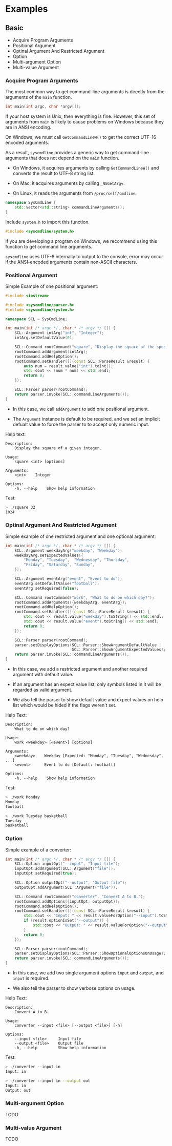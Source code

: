 # Examples

## Basic

+ Acquire Program Arguments
+ Positional Argument
+ Optinal Argument And Restricted Argument
+ Option
+ Multi-argument Option
+ Multi-value Argument

### Acquire Program Arguments

The most common way to get command-line arguments is directly from the arguments of the `main` function.

```c
int main(int argc, char *argv[]);
```
If your host system is Unix, then everything is fine. However, this set of arguments from `main` is likely to cause problems on Windows because they are in ANSI encoding.

On Windows, we must call `GetCommandLineW()` to get the correct UTF-16 encoded arguments.

As a result, `syscmdline` provides a generic way to get command-line arguments that does not depend on the `main` function.

+ On Windows, it acquires arguments by calling `GetCommandLineW()` and converts the result to UTF-8 string list.

+ On Mac, it acquires arguments by calling `_NSGetArgv`.

+ On Linux, it reads the arguments from `/proc/self/cmdline`.

```c++
namespace SysCmdLine {
    std::vector<std::string> commandLineArguments();
}
```
Include `system.h` to import this function.
```c++
#include <syscmdline/system.h>
```

If you are developing a program on Windows, we recommend using this function to get command line arguments.

`syscmdline` uses UTF-8 internally to output to the console, error may occur if the ANSI-encoded arguments contain non-ASCII characters.

### Positional Argument

Simple Example of one positional argument:

```c++
#include <iostream>

#include <syscmdline/parser.h>
#include <syscmdline/system.h>

namespace SCL = SysCmdLine;

int main(int /* argc */, char * /* argv */ []) {
    SCL::Argument intArg("int", "Integer");
    intArg.setDefaultValue(0);

    SCL::Command rootCommand("square", "Display the square of the specified integer.");
    rootCommand.addArgument(intArg);
    rootCommand.addHelpOption();
    rootCommand.setHandler([](const SCL::ParseResult &result) {
        auto num = result.value("int").toInt();
        std::cout << (num * num) << std::endl;
        return 0;
    });

    SCL::Parser parser(rootCommand);
    return parser.invoke(SCL::commandLineArguments());
}
```
+ In this case, we call `addArgument` to add one positional argument.

+ The `Argument` instance is default to be required, and we set an implicit defualt value to force the parser to to accept only numeric input.

Help text:
```
Description:
    Display the square of a given integer.

Usage:
    square <int> [options]

Arguments:
    <int>    Integer

Options:
    -h, --help    Show help information
```

Test:
```sh
> ./square 32
1024
```

### Optinal Argument And Restricted Argument

Simple example of one restricted argument and one optional argument:

```c++
int main(int /* argc */, char * /* argv */ []) {
    SCL::Argument weekdayArg("weekday", "Weekday");
    weekdayArg.setExpectedValues({
        "Monday", "Tuesday",  "Wednesday", "Thursday",
        "Friday", "Saturday", "Sunday",
    });

    SCL::Argument eventArg("event", "Event to do");
    eventArg.setDefaultValue("football");
    eventArg.setRequired(false);

    SCL::Command rootCommand("work", "What to do on which day?");
    rootCommand.addArguments({weekdayArg, eventArg});
    rootCommand.addHelpOption();
    rootCommand.setHandler([](const SCL::ParseResult &result) {
        std::cout << result.value("weekday").toString() << std::endl;
        std::cout << result.value("event").toString() << std::endl;
        return 0;
    });

    SCL::Parser parser(rootCommand);
    parser.setDisplayOptions(SCL::Parser::ShowArgumentDefaultValue |
                             SCL::Parser::ShowArgumentExpectedValues);
    return parser.invoke(SCL::commandLineArguments());
}
```
+ In this case, we add a restricted argument and another required argument with default value.

+ If an argument has an expect value list, only symbols listed in it will be regarded as valid argument.

+ We also tell the parser to show default value and expect values on help list which would be hided if the flags weren't set.

<!-- We could simplify the above code by using the self-return API:
```c++
int main(int /* argc */, char * /* argv */ []) {
    SCL::Command rootCommand("work", "What to do on which day?");
    rootCommand.addArguments({
        SCL::Argument("weekday", "Weekday").expect({
            "Monday", "Tuesday",  "Wednesday", "Thursday",
            "Friday", "Saturday", "Sunday",
        }),     
        SCL::Argument("event", "Event to do", false, "football"),
    });
    rootCommand.help().action([](const SCL::ParseResult &result) {
        std::cout << result.value("weekday").toString() << std::endl;
        std::cout << result.value("event").toString() << std::endl;
        return 0;
    });

    SCL::Parser parser(rootCommand);
    parser.setDisplayOptions(SCL::Parser::ShowArgumentDefaultValue |
                             SCL::Parser::ShowArgumentExpectedValues);
    return parser.invoke(SCL::commandLineArguments());
}
``` -->

Help Text:
```
Description:
    What to do on which day?

Usage:
    work <weekday> [<event>] [options]

Arguments:
    <weekday>    Weekday [Expected: "Monday", "Tuesday", "Wednesday", ...]
    <event>      Event to do [Default: football]

Options:
    -h, --help    Show help information
```
Test:
```sh
> ./work Monday
Monday
football
```
```sh
> ./work Tuesday basketball
Tuesday
basketball
```

### Option

Simple example of a converter:
```c++
int main(int /* argc */, char * /* argv */ []) {
    SCL::Option inputOpt("--input", "Input file");
    inputOpt.addArgument(SCL::Argument("file"));
    inputOpt.setRequired(true);

    SCL::Option outputOpt("--output", "Output file");
    outputOpt.addArgument(SCL::Argument("file"));

    SCL::Command rootCommand("converter", "Convert A to B.");
    rootCommand.addOptions({inputOpt, outputOpt});
    rootCommand.addHelpOption();
    rootCommand.setHandler([](const SCL::ParseResult &result) {
        std::cout << "Input: " << result.valueForOption("--input").toString() << std::endl;
        if (result.optionIsSet("--output")) {
            std::cout << "Output: " << result.valueForOption("--output").toString() << std::endl;
        }
        return 0;
    });

    SCL::Parser parser(rootCommand);
    parser.setDisplayOptions(SCL::Parser::ShowOptionalOptionsOnUsage);
    return parser.invoke(SCL::commandLineArguments());
}
```
+ In this case, we add two single argument options `input` and `output`, and `input` is required.

+ We also tell the parser to show verbose options on usage.

Help Text:
```
Description:
    Convert A to B.

Usage:
    converter --input <file> [--output <file>] [-h]

Options:
    --input <file>     Input file
    --output <file>    Output file
    -h, --help         Show help information
```

Test:
```sh
> ./converter --input in    
Input: in
```

```sh
> ./converter --input in --output out  
Input: in
Output: out
```

### Multi-argument Option

TODO

### Multi-value Argument

TODO
